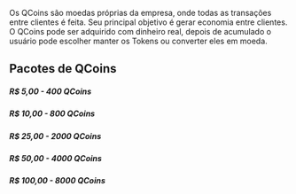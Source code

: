 Os QCoins são moedas próprias da empresa, onde todas as transações entre clientes é feita. Seu principal objetivo é gerar economia entre clientes.
O QCoins pode ser adquirido com dinheiro real, depois de acumulado o usuário pode escolher manter os Tokens ou converter eles em moeda.

## Pacotes de QCoins

##### R$ 5,00 - 400 QCoins
##### R$ 10,00 - 800 QCoins
##### R$ 25,00 - 2000 QCoins
##### R$ 50,00 - 4000 QCoins
##### R$ 100,00 - 8000 QCoins






